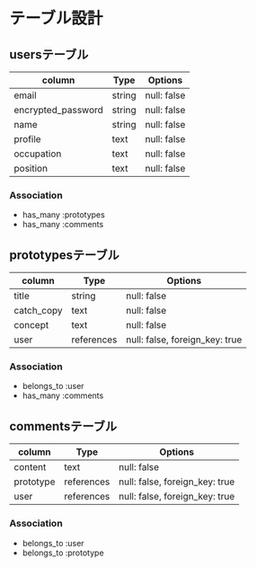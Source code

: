 # テーブル設計

## usersテーブル

|column              |Type       |Options       |
|--------------------|-----------|--------------|
|email               |string     |null: false   |
|encrypted_password  |string     |null: false   |
|name                |string     |null: false   |
|profile             |text       |null: false   |
|occupation          |text       |null: false   |
|position            |text       |null: false   |

### Association
- has_many :prototypes
- has_many :comments

## prototypesテーブル

|column              |Type       |Options                         |
|--------------------|-----------|--------------------------------|
|title               |string     |null: false                     |
|catch_copy          |text       |null: false                     |
|concept             |text       |null: false                     |
|user                |references |null: false, foreign_key: true  |

### Association
- belongs_to :user
- has_many :comments

## commentsテーブル

|column              |Type       |Options                         |
|--------------------|-----------|--------------------------------|
|content             |text       |null: false                     |
|prototype           |references |null: false, foreign_key: true  |
|user                |references |null: false, foreign_key: true  |

### Association
- belongs_to :user
- belongs_to :prototype